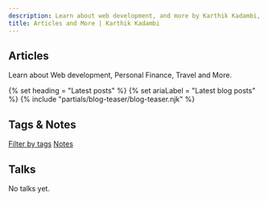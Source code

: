 ```yaml
---
description: Learn about web development, and more by Karthik Kadambi, full stack web developer
title: Articles and More | Karthik Kadambi
---
```

<section class="section-inset" aria-label="Hero section for content">
  <div class="flow">
    <h1 class="header-branding">Articles</h1>
    <p>Learn about Web development, Personal Finance, Travel and More.</p>
  </div>
</section>
{% set heading = "Latest posts" %}
{% set ariaLabel = "Latest blog posts" %}
{% include "partials/blog-teaser/blog-teaser.njk" %}
<section class="flow" aria-label="Tags and Notes">
  <h2 class="header-branding">Tags & Notes</h2>
  <p><a href="/tags/">Filter by tags</a>
  <a href="/notes/">Notes</a></p>
</section>
<section class="flow" aria-label="Latest talks">
  <h2 class="header-branding">Talks</h2>
  <p>No talks yet.</p>
</section>